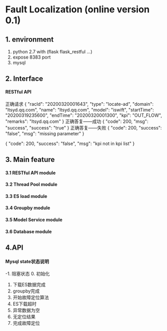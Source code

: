 # Fault Localization (online version 0.1)

## 1. environment
   1. python 2.7 with (flask flask_restful ...)
   2. expose 8383 port
   3. mysql 

## 2. Interface
#### RESTful API
正确请求
{
	"racId": "20200320001643",
	"type": "locate-ad",
	"domain": "ltsyd.qq.com",
	"name": "ltsyd.qq.com",
	"model": "iswift",
	"startTime": "20200319235600",
	"endTime": "20200320001300",
	"kpi": "OUT_FLOW",
	"remarks": "ltsyd.qq.com"
}
正确答复——成功
{
    "code": 200,
    "msg": "success",
    "success": "true"
}
正确答复——失败
{
	"code": 200,
	"success": "false",
	"msg": "missing parameter"
} 

{
	"code": 200,
	"success": "false",
	"msg": "kpi not in kpi list"
}
## 3. Main feature

#### 3.1 RESTful API module

#### 3.2 Thread Pool module 

#### 3.3 ES load module

#### 3.4 Groupby module

#### 3.5 Model Service module

#### 3.6 Database module

## 4.API
#### Mysql state状态说明
-1. 阻塞状态
0. 初始化
1. 下载ES数据完成
2. groupby完成
3. 开始故障定位算法
4. ES下载超时
5. 异常数据为空
6. 无定位结果
9. 完成故障定位


